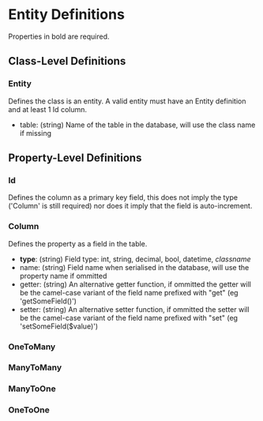 Entity Definitions
==================

Properties in bold are required.

Class-Level Definitions
-----------------------

### Entity
Defines the class is an entity. A valid entity must have an Entity definition and at least 1 Id column.

* table: (string) Name of the table in the database, will use the class name if missing


Property-Level Definitions
--------------------------

### Id
Defines the column as a primary key field, this does not imply the type ('Column' is still required) nor does it imply
that the field is auto-increment.

### Column
Defines the property as a field in the table.

* **type**: (string) Field type: int, string, decimal, bool, datetime, *classname*
* name: (string) Field name when serialised in the database, will use the property name if ommitted
* getter: (string) An alternative getter function, if ommitted the getter will be the camel-case variant of the field name prefixed with "get" (eg 'getSomeField()')
* setter: (string) An alternative setter function, if ommitted the setter will be the camel-case variant of the field name prefixed with "set" (eg 'setSomeField($value)') 

### OneToMany

### ManyToMany

### ManyToOne

### OneToOne


